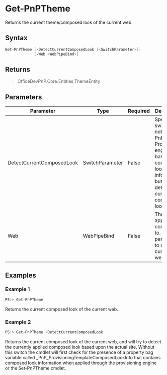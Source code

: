 # Get-PnPTheme
Returns the current theme/composed look of the current web.
## Syntax
```powershell
Get-PnPTheme [-DetectCurrentComposedLook [<SwitchParameter>]]
             [-Web <WebPipeBind>]
```


## Returns
>OfficeDevPnP.Core.Entities.ThemeEntity

## Parameters
Parameter|Type|Required|Description
---------|----|--------|-----------
|DetectCurrentComposedLook|SwitchParameter|False|Specify this switch to not use the PnP Provisioning engine based composed look information but try to detect the current composed look as is.|
|Web|WebPipeBind|False|The web to apply the command to. Omit this parameter to use the current web.|
## Examples

### Example 1
```powershell
PS:> Get-PnPTheme
```
Returns the current composed look of the current web.

### Example 2
```powershell
PS:> Get-PnPTheme -DetectCurrentComposedLook
```
Returns the current composed look of the current web, and will try to detect the currently applied composed look based upon the actual site. Without this switch the cmdlet will first check for the presence of a property bag variable called _PnP_ProvisioningTemplateComposedLookInfo that contains composed look information when applied through the provisioning engine or the Set-PnPTheme cmdlet.
